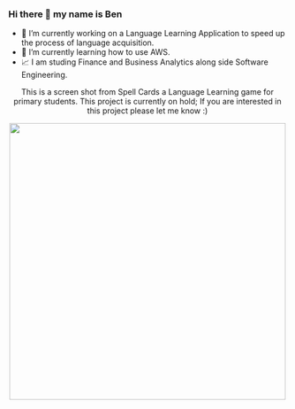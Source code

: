 ### Hi there 👋 my name is Ben

- 🔭 I’m currently working on a Language Learning Application to speed up the process of language acquisition. 
- 🌱 I’m currently learning how to use AWS.
- 📈 I am studing Finance and Business Analytics along side Software Engineering.
<p align="center">
This is a screen shot from Spell Cards a Language Learning game for primary students. This project is currently on hold; If you are interested in this project please let me know :)  
</p>
<p align="center">
<img src="https://user-images.githubusercontent.com/62419637/114784620-9a73bf00-9dcf-11eb-88ec-79f83bc1ed9f.jpg" width=500/>
</p>

